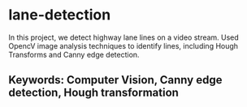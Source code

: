 # lane-detection

In this project, we detect highway lane lines on a video stream. Used OpencV image analysis techniques to identify lines, including Hough Transforms and Canny edge detection.
## Keywords: Computer Vision, Canny edge detection, Hough transformation
